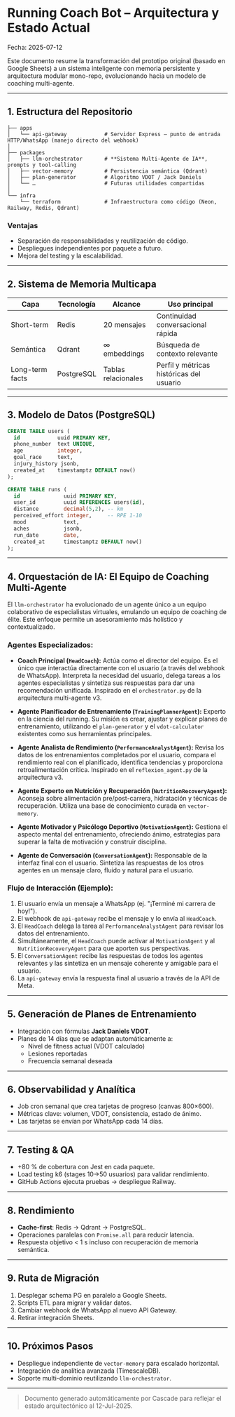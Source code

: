 # Running Coach Bot – Arquitectura y Estado Actual

Fecha: 2025-07-12

Este documento resume la transformación del prototipo original (basado en Google Sheets) a un sistema inteligente con memoria persistente y arquitectura modular mono-repo, evolucionando hacia un modelo de coaching multi-agente.

---

## 1. Estructura del Repositorio

```
├── apps
│   └── api-gateway            # Servidor Express – punto de entrada HTTP/WhatsApp (manejo directo del webhook)
│
├── packages
│   ├── llm-orchestrator       # **Sistema Multi-Agente de IA**, prompts y tool-calling
│   ├── vector-memory          # Persistencia semántica (Qdrant)
│   ├── plan-generator         # Algoritmo VDOT / Jack Daniels
│   └── …                      # Futuras utilidades compartidas
│
└── infra
    └── terraform              # Infraestructura como código (Neon, Railway, Redis, Qdrant)
```

### Ventajas
* Separación de responsabilidades y reutilización de código.
* Despliegues independientes por paquete a futuro.
* Mejora del testing y la escalabilidad.

---

## 2. Sistema de Memoria Multicapa

| Capa            | Tecnología | Alcance          | Uso principal                                  |
|-----------------|------------|------------------|------------------------------------------------|
| Short-term      | Redis      | 20 mensajes      | Continuidad conversacional rápida              |
| Semántica       | Qdrant     | ∞ embeddings     | Búsqueda de contexto relevante                 |
| Long-term facts | PostgreSQL | Tablas relacionales | Perfil y métricas históricas del usuario |

---

## 3. Modelo de Datos (PostgreSQL)

```sql
CREATE TABLE users (
  id            uuid PRIMARY KEY,
  phone_number  text UNIQUE,
  age           integer,
  goal_race     text,
  injury_history jsonb,
  created_at    timestamptz DEFAULT now()
);

CREATE TABLE runs (
  id              uuid PRIMARY KEY,
  user_id         uuid REFERENCES users(id),
  distance        decimal(5,2), -- km
  perceived_effort integer,     -- RPE 1-10
  mood            text,
  aches           jsonb,
  run_date        date,
  created_at      timestamptz DEFAULT now()
);
```

---

## 4. Orquestación de IA: El Equipo de Coaching Multi-Agente

El `llm-orchestrator` ha evolucionado de un agente único a un equipo colaborativo de especialistas virtuales, emulando un equipo de coaching de élite. Este enfoque permite un asesoramiento más holístico y contextualizado.

### Agentes Especializados:

*   **Coach Principal (`HeadCoach`):** Actúa como el director del equipo. Es el único que interactúa directamente con el usuario (a través del webhook de WhatsApp). Interpreta la necesidad del usuario, delega tareas a los agentes especialistas y sintetiza sus respuestas para dar una recomendación unificada. Inspirado en el `orchestrator.py` de la arquitectura multi-agente v3.

*   **Agente Planificador de Entrenamiento (`TrainingPlannerAgent`):** Experto en la ciencia del running. Su misión es crear, ajustar y explicar planes de entrenamiento, utilizando el `plan-generator` y el `vdot-calculator` existentes como sus herramientas principales.

*   **Agente Analista de Rendimiento (`PerformanceAnalystAgent`):** Revisa los datos de los entrenamientos completados por el usuario, compara el rendimiento real con el planificado, identifica tendencias y proporciona retroalimentación crítica. Inspirado en el `reflexion_agent.py` de la arquitectura v3.

*   **Agente Experto en Nutrición y Recuperación (`NutritionRecoveryAgent`):** Aconseja sobre alimentación pre/post-carrera, hidratación y técnicas de recuperación. Utiliza una base de conocimiento curada en `vector-memory`.

*   **Agente Motivador y Psicólogo Deportivo (`MotivationAgent`):** Gestiona el aspecto mental del entrenamiento, ofreciendo ánimo, estrategias para superar la falta de motivación y construir disciplina.

*   **Agente de Conversación (`ConversationAgent`):** Responsable de la interfaz final con el usuario. Sintetiza las respuestas de los otros agentes en un mensaje claro, fluido y natural para el usuario.

### Flujo de Interacción (Ejemplo):

1.  El usuario envía un mensaje a WhatsApp (ej. "¡Terminé mi carrera de hoy!").
2.  El webhook de `api-gateway` recibe el mensaje y lo envía al `HeadCoach`.
3.  El `HeadCoach` delega la tarea al `PerformanceAnalystAgent` para revisar los datos del entrenamiento.
4.  Simultáneamente, el `HeadCoach` puede activar al `MotivationAgent` y al `NutritionRecoveryAgent` para que aporten sus perspectivas.
5.  El `ConversationAgent` recibe las respuestas de todos los agentes relevantes y las sintetiza en un mensaje coherente y amigable para el usuario.
6.  La `api-gateway` envía la respuesta final al usuario a través de la API de Meta.

---

## 5. Generación de Planes de Entrenamiento

* Integración con fórmulas **Jack Daniels VDOT**.
* Planes de 14 días que se adaptan automáticamente a:
  * Nivel de fitness actual (VDOT calculado)
  * Lesiones reportadas
  * Frecuencia semanal deseada

---

## 6. Observabilidad y Analítica

* Job cron semanal que crea tarjetas de progreso (canvas 800×600).
* Métricas clave: volumen, VDOT, consistencia, estado de ánimo.
* Las tarjetas se envían por WhatsApp cada 14 días.

---

## 7. Testing & QA

* +80 % de cobertura con Jest en cada paquete.
* Load testing k6 (stages 10→50 usuarios) para validar rendimiento.
* GitHub Actions ejecuta pruebas → despliegue Railway.

---

## 8. Rendimiento

*   **Cache-first**: Redis → Qdrant → PostgreSQL.
*   Operaciones paralelas con `Promise.all` para reducir latencia.
*   Respuesta objetivo < 1 s incluso con recuperación de memoria semántica.

---

## 9. Ruta de Migración

1. Desplegar schema PG en paralelo a Google Sheets.
2. Scripts ETL para migrar y validar datos.
3. Cambiar webhook de WhatsApp al nuevo API Gateway.
4. Retirar integración Sheets.

---

## 10. Próximos Pasos

* Despliegue independiente de `vector-memory` para escalado horizontal.
* Integración de analítica avanzada (TimescaleDB). 
* Soporte multi-dominio reutilizando `llm-orchestrator`.

---

> Documento generado automáticamente por Cascade para reflejar el estado arquitectónico al 12-Jul-2025.